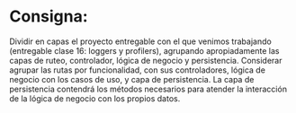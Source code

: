 # Consigna: 
Dividir en capas el proyecto entregable con el que venimos trabajando (entregable clase 16: loggers y profilers), agrupando apropiadamente las capas de ruteo, controlador, lógica de negocio y persistencia.
Considerar agrupar las rutas por funcionalidad, con sus controladores, lógica de negocio con los casos de uso, y capa de persistencia. La capa de persistencia contendrá los métodos necesarios para atender la interacción de la lógica de negocio con los propios datos.
